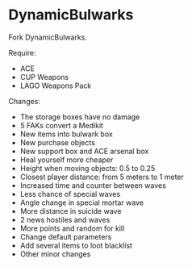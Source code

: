 # DynamicBulwarks

Fork DynamicBulwarks.

Require:

- ACE
- CUP Weapons
- LAGO Weapons Pack

Changes:

- The storage boxes have no damage
- 5 FAKs convert a Medikit
- New items into bulwark box
- New purchase objects
- New support box and ACE arsenal box
- Heal yourself more cheaper
- Height when moving objects: 0.5 to 0.25
- Closest player distance: from 5 meters to 1 meter
- Increased time and counter between waves
- Less chance of special waves
- Angle change in special mortar wave
- More distance in suicide wave
- 2 news hostiles and waves
- More points and random for kill
- Change default parameters
- Add several items to loot blacklist
- Other minor changes
